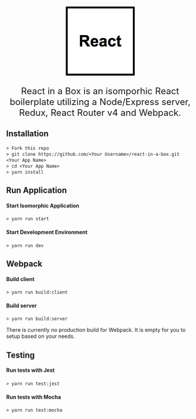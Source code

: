 <p align="center">
  <img src="reactinabox.png" alt="React in a Box"/>
</p>

<p align="center" style="font-size:24px">React in a Box is an isomporhic React boilerplate utilizing a Node/Express server, Redux, React Router v4 and Webpack.</p>

## Installation

    > Fork this repo
    > git clone https://github.com/<Your Username>/react-in-a-box.git <Your App Name>
    > cd <Your App Name>
    > yarn install
    
## Run Application

#### Start Isomorphic Application

    > yarn run start
    
#### Start Development Environment

    > yarn run dev

## Webpack

#### Build client

    > yarn run build:client
    
#### Build server

    > yarn run build:server


There is currently no production build for Webpack. It is empty for you to setup based on your needs.

## Testing

#### Run tests with Jest

    > yarn run test:jest
    
#### Run tests with Mocha

    > yarn run test:mocha
